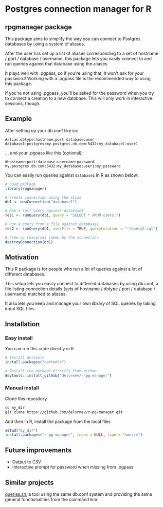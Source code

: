 # Postgres connection manager for R

## rpgmanager package

This package aims to simplify the way you can connect to Postgres databases by using a system of aliases.

After the user has set up a list of aliases corresponding to a set of hostname / port / database / username, this package lets you easily connect to and run queries against that database using the aliases.

It plays well with .pgpass, so if you're using that, it won't ask for your password! 
Working with a .pgpass file is the recommended way to using this package. 

If you're not using .pgpass, you'll be asked for the password when you try to connect a creation to a new database. This will only work in interactive sessions, though.

## Example

After setting up your db.conf like so:

```
#alias:dbtype:hostname:port:database:user
database1:postgres:my.postgres.db.com:5432:my_database1:user1
```

... and your .pgpass like this (optional):
```
#hostname:port:database:username:password
my.postgres.db.com:5432:my_database:user1:my_password
```

You can easily run queries against `database1` in R as shown below:
```R
# Load package
library(rpgmanager)

# Create connection using the alias
db1 <- newConnection("database1")

# Run a text query against database1
res1 <- runQuery(db1, query = "SELECT * FROM users;")

# Run a query from a file against database1
res2 <- runQuery(db1, userFile = TRUE, queryLocation = "~/query2.sql")

# Free up resources taken by the connection
destroyConnection(db1)
```

## Motivation

This R package is for people who run a lot of queries against a lot of different databases. 

This setup lets you easily connect to different databases by using db.conf, a file listing 
connection details (sets of hostname / dbtype / port / database / username) matched to aliases.

It also lets you keep and manage your own library of SQL queries by taking input SQL files.

## Installation

### Easy install

You can run this code directly in R
```R
# Install devtools
install.packages("devtools")

# Install the package directly from github
devtools::install_github("delormev/r-pg-manager")
```

### Manual install

Clone this repository
```bash
cd my_dir
git clone https://github.com/delormev/r-pg-manager.git
```

And then in R, install the package from the local files
```R
setwd("my_dir")
install.packages("r-pg-manager", repos = NULL, type = "source")
```

## Future improvements

* Output to CSV
* Interactive prompt for password when missing from .pgpass

## Similar projects
[queries.sh](https://github.com/delormev/database-utilities#queriessh), a tool using the same db.conf system and providing the same general functionalities from the command line
